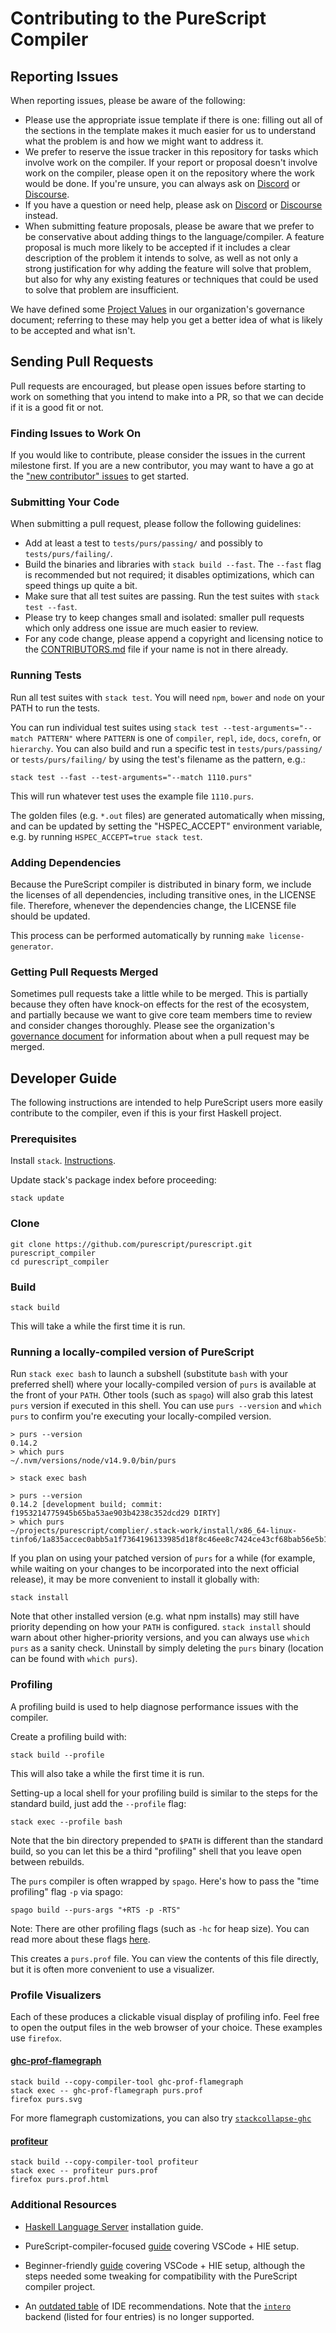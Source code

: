 # Contributing to the PureScript Compiler

## Reporting Issues

When reporting issues, please be aware of the following:

* Please use the appropriate issue template if there is one: filling out all of the sections in the template makes it much easier for us to understand what the problem is and how we might want to address it.
* We prefer to reserve the issue tracker in this repository for tasks which involve work on the compiler. If your report or proposal doesn't involve work on the compiler, please open it on the repository where the work would be done. If you're unsure, you can always ask on [Discord](https://purescript.org/chat) or [Discourse](https://discourse.purescript.org).
* If you have a question or need help, please ask on [Discord](https://purescript.org/chat) or [Discourse](https://discourse.purescript.org) instead.
* When submitting feature proposals, please be aware that we prefer to be conservative about adding things to the language/compiler. A feature proposal is much more likely to be accepted if it includes a clear description of the problem it intends to solve, as well as not only a strong justification for why adding the feature will solve that problem, but also for why any existing features or techniques that could be used to solve that problem are insufficient.

We have defined some [Project Values](https://github.com/purescript/governance#project-values) in our organization's governance document; referring to these may help you get a better idea of what is likely to be accepted and what isn't.

## Sending Pull Requests

Pull requests are encouraged, but please open issues before starting to work on something that you intend to make into a PR, so that we can decide if it is a good fit or not.

### Finding Issues to Work On

If you would like to contribute, please consider the issues in the current milestone first. If you are a new contributor, you may want to have a go at the ["new contributor" issues](https://github.com/purescript/purescript/labels/new%20contributor) to get started.

### Submitting Your Code

When submitting a pull request, please follow the following guidelines:

- Add at least a test to `tests/purs/passing/` and possibly to `tests/purs/failing/`.
- Build the binaries and libraries with `stack build --fast`. The `--fast` flag is recommended but not required; it disables optimizations, which can speed things up quite a bit.
- Make sure that all test suites are passing. Run the test suites with `stack test --fast`.
- Please try to keep changes small and isolated: smaller pull requests which only address one issue are much easier to review.
- For any code change, please append a copyright and licensing notice to the [CONTRIBUTORS.md](CONTRIBUTORS.md) file if your name is not in there already.

### Running Tests

Run all test suites with `stack test`. You will need `npm`, `bower` and `node` on your PATH to run the tests.

You can run individual test suites using `stack test --test-arguments="--match PATTERN"` where `PATTERN` is one of `compiler`, `repl`, `ide`, `docs`, `corefn`, or `hierarchy`. You can also build and run a specific test in `tests/purs/passing/` or `tests/purs/failing/` by using the test's filename as the pattern, e.g.:

```
stack test --fast --test-arguments="--match 1110.purs"
```

This will run whatever test uses the example file `1110.purs`.

The golden files (e.g. `*.out` files) are generated automatically when missing, and can be updated by setting the "HSPEC_ACCEPT" environment variable, e.g. by running `HSPEC_ACCEPT=true stack test`.

### Adding Dependencies

Because the PureScript compiler is distributed in binary form, we include the licenses of all dependencies, including transitive ones, in the LICENSE file. Therefore, whenever the dependencies change, the LICENSE file should be updated.

This process can be performed automatically by running `make license-generator`.

### Getting Pull Requests Merged

Sometimes pull requests take a little while to be merged. This is partially because they often have knock-on effects for the rest of the ecosystem, and partially because we want to give core team members time to review and consider changes thoroughly. Please see the organization's [governance document](https://github.com/purescript/governance) for information about when a pull request may be merged.

## Developer Guide

The following instructions are intended to help PureScript users more easily contribute to the compiler, even if this is your first Haskell project.

### Prerequisites

Install `stack`. [Instructions](https://docs.haskellstack.org/en/stable/README/).

Update stack's package index before proceeding:
```
stack update
```

### Clone

```
git clone https://github.com/purescript/purescript.git purescript_compiler
cd purescript_compiler
```

### Build

```
stack build
```

This will take a while the first time it is run.

### Running a locally-compiled version of PureScript

Run `stack exec bash` to launch a subshell (substitute `bash` with your preferred shell) where your locally-compiled version of `purs` is available at the front of your `PATH`. Other tools (such as `spago`) will also grab this latest `purs` version if executed in this shell. You can use `purs --version` and `which purs` to confirm you're executing your locally-compiled version.

```
> purs --version
0.14.2
> which purs
~/.nvm/versions/node/v14.9.0/bin/purs

> stack exec bash

> purs --version
0.14.2 [development build; commit: f1953214775945b65ba53ae903b4238c352dcd29 DIRTY]
> which purs
~/projects/purescript/complier/.stack-work/install/x86_64-linux-tinfo6/1a835accec0abb5a1f7364196133985d18f8c46ee8c7424ce43cf68bab56e5b1/8.10.4/bin/purs
```

If you plan on using your patched version of `purs` for a while (for example, while waiting on your changes to be incorporated into the next official release), it may be more convenient to install it globally with:

```
stack install
```

Note that other installed version (e.g. what npm installs) may still have priority depending on how your `PATH` is configured. `stack install` should warn about other higher-priority versions, and you can always use `which purs` as a sanity check. Uninstall by simply deleting the `purs` binary (location can be found with `which purs`).

### Profiling

A profiling build is used to help diagnose performance issues with the compiler.

Create a profiling build with:
```
stack build --profile
```
This will also take a while the first time it is run.

Setting-up a local shell for your profiling build is similar to the steps for the standard build, just add the `--profile` flag:
```
stack exec --profile bash
```
Note that the bin directory prepended to `$PATH` is different than the standard build, so you can let this be a third "profiling" shell that you leave open between rebuilds.

The `purs` compiler is often wrapped by `spago`. Here's how to pass the "time profiling" flag `-p` via spago:
```
spago build --purs-args "+RTS -p -RTS"
```

Note: There are other profiling flags (such as `-hc` for heap size). You can read more about these flags [here](http://book.realworldhaskell.org/read/profiling-and-optimization.html).

This creates a `purs.prof` file. You can view the contents of this file directly, but it is often more convenient to use a visualizer.

### Profile Visualizers

Each of these produces a clickable visual display of profiling info. Feel free to open the output files in the web browser of your choice. These examples use `firefox`.

#### [ghc-prof-flamegraph](https://github.com/fpco/ghc-prof-flamegraph)
```
stack build --copy-compiler-tool ghc-prof-flamegraph
stack exec -- ghc-prof-flamegraph purs.prof
firefox purs.svg
```

For more flamegraph customizations, you can also try [`stackcollapse-ghc`](https://github.com/marcin-rzeznicki/stackcollapse-ghc)

#### [profiteur](https://github.com/jaspervdj/profiteur)
```
stack build --copy-compiler-tool profiteur
stack exec -- profiteur purs.prof
firefox purs.prof.html
```

### Additional Resources

* [Haskell Language Server](https://github.com/haskell/haskell-language-server#installation) installation guide.

* PureScript-compiler-focused [guide](https://discourse.purescript.org/t/haskell-tooling-guide-vscode-hie/1505) covering VSCode + HIE setup.

* Beginner-friendly [guide](https://www.vacationlabs.com/haskell/environment-setup.html) covering VSCode + HIE setup, although the steps needed some tweaking for compatibility with the PureScript compiler project.

* An [outdated table](https://github.com/rainbyte/haskell-ide-chart#the-chart-with-a-link-to-each-plug-in) of IDE recommendations. Note that the [`intero`](https://github.com/chrisdone/intero/blob/master/README.md) backend (listed for four entries) is no longer supported.
